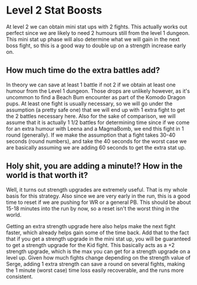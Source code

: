 # Level 2 Stat Boosts

At level 2 we can obtain mini stat ups with 2 fights. This actually works out
perfect since we are likely to need 2 humours still from the level 1 dungeon.
This mini stat up phase will also determine what we will gain in the next boss
fight, so this is a good way to double up on a strength increase early on.

## How much time do the extra battles add?

In theory we can save at least 1 battle if not 2 if we obtain at least one
humour from the Level 1 dungeon. Those drops are unlikely however, as it's
uncommon to find a Beach Bum encounter as part of the Komodo Dragon pups. At
least one fight is usually necessary, so we will go under the assumption (a
pretty safe one) that we will end up with 1 extra fight to get the 2 battles
necessary here. Also for the sake of comparison, we will assume that it is
actually 1 1/2 battles for determining time since if we come for an extra humour
with Leena and a MagmaBomb, we end this fight in 1 round (generally). If we make
the assumption that a fight takes 30-40 seconds (round numbers), and take the
40 seconds for the worst case we are basically assuming we are adding 60 seconds
to get the extra stat up.

## Holy shit, you are adding a minute!? How in the world is that worth it?

Well, it turns out strength upgrades are extremely useful. That is my whole
basis for this strategy. Also since we are very early in the run, this is a good
time to reset if we are pushing for WR or a general PB. This should be about
15-18 minutes into the run by now, so a reset isn't the worst thing in the
world.

Getting an extra strength upgrade here also helps make the next fight faster,
which already helps gain some of the time back. Add that to the fact that if you
get a strength upgrade in the mini stat up, you will be guaranteed to get a
strength upgrade for the Kid fight. This basically acts as a +2 strength
upgrade, which is the max you can get for a strength upgrade on a level up.
Given how much fights change depending on the strength value of Serge, adding 1
extra strength can save a round on several fights, making the 1 minute (worst
case) time loss easily recoverable, and the runs more consistent.